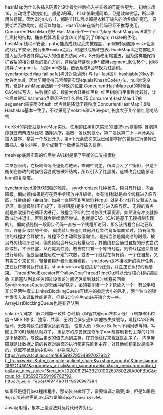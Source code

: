hashMap为什么头插入链表? 设计者觉得后插入被查找的可能性更大。
初始长度16，自动或手动初始化，都是2的幂。
hash值取摸简单，但是效率很低，所以采用位运算。因为2的n次方-1，都是11111..所以都是依赖于输入的哈希值的尾巴，只要哈希函数均匀，就可以均匀。
HashTable在新的代码已经不推荐使用，ConcurrentHashMap更好.HashMap允许一个null为key
HashMap java8增加了红黑树的结构，桶查找算法复杂度O(n)降低到了O(logn) resize的优化。
hashMap线程不安全，put可能造成线程丢失被覆盖，get的时候遇到resize会造成线程不安全, 因为重新resize之后，可能形成循环链表.
HashMap 8之前都是头插入因为作者觉得后写入的值更先访问 wtf，8开始改用尾插法，因为这样能保持扩容后的相对链表的指向方向，避免循环链表
jdk7 使用segment,默认16个，jdk8摈弃了segment。而是node数组，链表超过8会转换为红黑树。
synchronizedMap
fail-safe(拷贝对象遍历) 与  fail-fast区别
hashtable的key不允许为null，因为早期觉得元素都要实现equals和hashCode方法，null肯定没有，但是hashMap会放到一个特殊的位置
ConcurrentHashMap put的时候会CAS尝试写入，失败就自旋，数量大会转换红黑树, 
红黑树的自平衡性比较好，让它高度很低
hashmap负载因子为什么是0.75
ConcurrentHashMap 1.7的segement需要两次hash, 优点就是降低了锁粒度
ConcurrentHashMap 1.8和HashMap基本一致了，不过采用了volatile和CAS来put, 长度大于某个值红黑树结构

treeSet的内部就是treeMap实现，使用的红黑树来实现的.要求key能排序.
冒泡排序就是两两连续比较
选择排序，遍历一遍找到最小，第二遍找第二小...以此类推
插入排序，拿第一个放到开头，第n个元素依次来找已经排序好的数组进行选择位置插入.
希尔排序，是分成若干个数组进行插入排序。

treeMap底层实现的红黑树
AVL树是带了平衡的二叉搜索树

二叉搜索树，在极端情况会退化成链表，查询性能差，所以引入了平衡树，但是平衡树在修改的时候很容易就被破坏结构，所以引入了红黑树，这样改变也能保证logn的复杂度。


synchronized降低获取锁的难度。 
synchronized几种状态，锁只有升级，不会降级，偏向锁(如果是存在竞争会释放并升级锁，会有消耗)就是单个线程进入临界区，轻量级锁（会自旋，如果一直得不到可能消耗cpu）就是多个线程交替进入临界区，重量级锁(不自旋了，直接阻塞)是多个线程同时进入临界区。
无锁的特点就是修改操作在循环内进行，线程会不断的尝试修改共享资源。如果没有冲突就修改成功并退出，否则就会继续循环尝试。也就是CAS（CAS是基于无锁机制实现的）。
偏向锁是指一段同步代码一直被一个线程所访问，那么该线程会自动获取锁，降低获取锁的代价。
偏向锁只有遇到其他线程尝试竞争偏向锁时，持有偏向锁的线程才会释放锁，线程不会主动释放偏向锁。
是指当锁是偏向锁的时候，被另外的线程所访问，偏向锁就会升级为轻量级锁，其他线程会通过自旋的形式尝试获取锁，不会阻塞，从而提高性能。若当前只有一个等待线程，则该线程通过自旋进行等待。但是当自旋超过一定的次数，或者一个线程在持有锁，一个在自旋，又有第三个来访时，轻量级锁升级为重量级锁。
shutdown是不接收新的执行任务，正在执行等待执行结束，shutdownNow是拒绝新的任务，并且正在执行的也结束。
ThreadPoolExecutor有个allowCoreThreadTimeOut可以允许核心线程被回收
去阻塞队列拿任务超过设置的时间还没拿到就超时线程被回收
SynchronousQueue是无缓冲的队列，必须要消费一个才能放入一个，有公平和非公平两种模式.LinkedBlockingQueue可缓冲的指定大小的队列，两个独立的锁并发写入和读取性能更高，但是GC会产生node开销会大一些。ArrayListBlockingQueue也是有界队列


valatile关键字，解决缓存一致性 总线锁（阻塞其他cpu效率太低）->缓存缩小粒度->MESI(修改、独家、共享、无效)会同步通知其他核失效缓存，嗅探CAS不断循环，无效导致总线带宽达到峰值， 性能太低->Store Buffers不用同步等待，写回主存的时候确认就好了。
重排序的原因就是修改了cpu缓存刷新到主存的时间是不确定的，导致后更改的值先刷到主存，在其他线程来看就是乱序了。
内存屏障就是让数据之前的数据对后面的执行都更先刷到主存，对其他线程来说是顺序的。保证不被重排序影响。
非常深入的 https://www.toutiao.com/i6859927959499702792/?tt_from=weixin&utm_campaign=client_share&wxshare_count=1&timestamp=1597214361&app=news_article&utm_source=weixin&utm_medium=toutiao_ios&use_new_style=1&req_id=202008121439210100260760220A00FBDC&group_id=6859927959499702792
https://juejin.im/post/6844904149536997384


如果只是运行java程序程序，那安装jre就好了，需要编译才需要jdk , 但是如果是有jsp,那还是需要jdk,因为要编译jsp为Java servlet。

Java反射慢，根本上是没法对反射代码做优化。